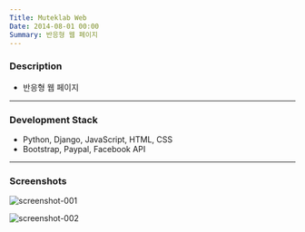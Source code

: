 ```yaml
---
Title: Muteklab Web
Date: 2014-08-01 00:00
Summary: 반응형 웹 페이지
---
```


### Description

* 반응형 웹 페이지

---

### Development Stack

* Python, Django, JavaScript, HTML, CSS
* Bootstrap, Paypal, Facebook API

---

### Screenshots

![screenshot-001](https://user-images.githubusercontent.com/21299773/64303352-40661300-cf77-11e9-95fb-76ee0ddf2239.png)

![screenshot-002](https://user-images.githubusercontent.com/21299773/64303353-40661300-cf77-11e9-96ff-280b004a1343.png)
